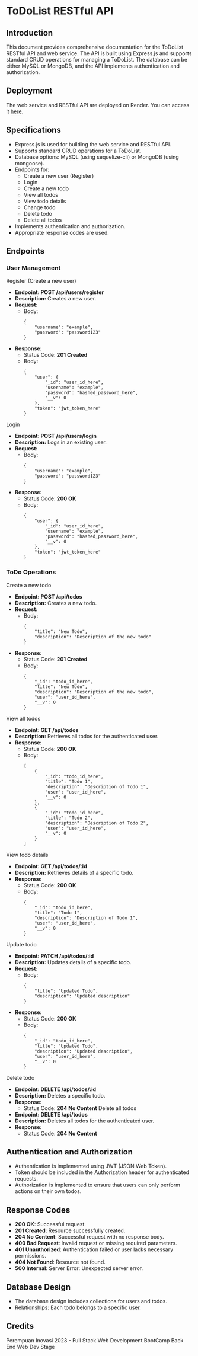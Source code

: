 # ToDoList RESTful API

## Introduction
This document provides comprehensive documentation for the ToDoList RESTful API and web service. The API is built using Express.js and supports standard CRUD operations for managing a ToDoList. The database can be either MySQL or MongoDB, and the API implements authentication and authorization.

## Deployment
The web service and RESTful API are deployed on Render. You can access it [here](https://todolist-rest-api.onrender.com).

## Specifications
* Express.js is used for building the web service and RESTful API.
* Supports standard CRUD operations for a ToDoList.
* Database options: MySQL (using sequelize-cli) or MongoDB (using mongoose).
* Endpoints for:
    * Create a new user (Register)
    * Login
    * Create a new todo
    * View all todos
    * View todo details
    * Change todo
    * Delete todo
    * Delete all todos
* Implements authentication and authorization.
* Appropriate response codes are used.

## Endpoints
### User Management
Register (Create a new user)
* **Endpoint: POST /api/users/register**
* **Description:** Creates a new user.
* **Request:**
    * Body:
      ```
      {
          "username": "example",
          "password": "password123"
      }
      ```
* **Response:**
    * Status Code: **201 Created**
    * Body:
      ```
      {
          "user": {
              "_id": "user_id_here",
              "username": "example",
              "password": "hashed_password_here",
              "__v": 0
          },
          "token": "jwt_token_here"
      }
      ```
Login
* **Endpoint: POST /api/users/login**
* **Description:** Logs in an existing user.
* **Request:**
    * Body:
      ```
      {
          "username": "example",
          "password": "password123"
      }
      ```
* **Response:**
    * Status Code: **200 OK**
    * Body:
      ```
      {
          "user": {
              "_id": "user_id_here",
              "username": "example",
              "password": "hashed_password_here",
              "__v": 0
          },
          "token": "jwt_token_here"
      }
      ```
### ToDo Operations
Create a new todo
* **Endpoint: POST /api/todos**
* **Description:** Creates a new todo.
* **Request:**
    * Body:
      ```
      {
          "title": "New Todo",
          "description": "Description of the new todo"
      }
      ```
* **Response:**
    * Status Code: **201 Created**
    * Body:
      ```
      {
          "_id": "todo_id_here",
          "title": "New Todo",
          "description": "Description of the new todo",
          "user": "user_id_here",
          "__v": 0
      }
      ```
View all todos
* **Endpoint: GET /api/todos**
* **Description:** Retrieves all todos for the authenticated user.
* **Response:**
    * Status Code: **200 OK**
    * Body:
      ```
      [
          {
              "_id": "todo_id_here",
              "title": "Todo 1",
              "description": "Description of Todo 1",
              "user": "user_id_here",
              "__v": 0
          },
          {
              "_id": "todo_id_here",
              "title": "Todo 2",
              "description": "Description of Todo 2",
              "user": "user_id_here",
              "__v": 0
          }
      ]
      ```
View todo details
* **Endpoint: GET /api/todos/:id**
* **Description:** Retrieves details of a specific todo.
* **Response:**
    * Status Code: **200 OK**
    * Body:
      ```
      {
          "_id": "todo_id_here",
          "title": "Todo 1",
          "description": "Description of Todo 1",
          "user": "user_id_here",
          "__v": 0
      }
      ```
Update todo
* **Endpoint: PATCH /api/todos/:id**
* **Description:** Updates details of a specific todo.
* **Request:**
    * Body:
      ```
      {
          "title": "Updated Todo",
          "description": "Updated description"
      }
      ```
* **Response:**
    * Status Code: **200 OK**
    * Body:
      ```
      {
          "_id": "todo_id_here",
          "title": "Updated Todo",
          "description": "Updated description",
          "user": "user_id_here",
          "__v": 0
      }
      ```
Delete todo
* **Endpoint: DELETE /api/todos/:id**
* **Description:** Deletes a specific todo.
* **Response:**
    * Status Code: **204 No Content**
Delete all todos
* **Endpoint: DELETE /api/todos**
* **Description:** Deletes all todos for the authenticated user.
* **Response:**
    * Status Code: **204 No Content**

## Authentication and Authorization
* Authentication is implemented using JWT (JSON Web Token).
* Token should be included in the Authorization header for authenticated requests.
* Authorization is implemented to ensure that users can only perform actions on their own todos.

## Response Codes
* **200 OK**: Successful request.
* **201 Created**: Resource successfully created.
* **204 No Content**: Successful request with no response body.
* **400 Bad Request**: Invalid request or missing required parameters.
* **401 Unauthorized**: Authentication failed or user lacks necessary permissions.
* **404 Not Found**: Resource not found.
* **500 Internal**: Server Error: Unexpected server error.

## Database Design
* The database design includes collections for users and todos.
* Relationships: Each todo belongs to a specific user.

## Credits
Perempuan Inovasi 2023 - Full Stack Web Development BootCamp Back End Web Dev Stage
